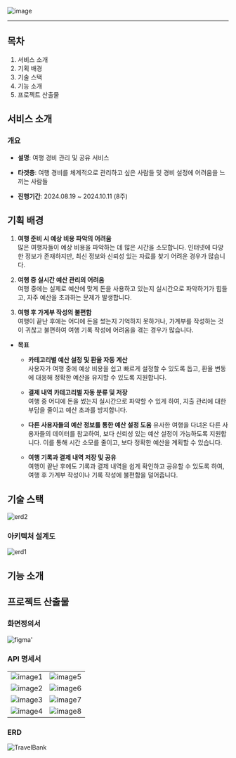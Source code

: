 ![image](https://github.com/user-attachments/assets/bafa1bf2-4199-4a07-b93b-53538f8796e0)

---

## 목차
1. 서비스 소개
2. 기획 배경
3. 기술 스택
4. 기능 소개
5. 프로젝트 산출물

## 서비스 소개
### 개요 
- **설명**: 여행 경비 관리 및 공유 서비스

- **타겟층**: 여행 경비를 체계적으로 관리하고 싶은 사람들 및 경비 설정에 어려움을 느끼는 사람들

- **진행기간**: 2024.08.19 ~ 2024.10.11 (8주)

## 기획 배경

1. **여행 준비 시 예상 비용 파악의 어려움**  
   많은 여행자들이 예상 비용을 파악하는 데 많은 시간을 소모합니다. 인터넷에 다양한 정보가 존재하지만, 최신 정보와 신뢰성 있는 자료를 찾기 어려운 경우가 많습니다.

2. **여행 중 실시간 예산 관리의 어려움**  
   여행 중에는 실제로 예산에 맞게 돈을 사용하고 있는지 실시간으로 파악하기가 힘들고, 자주 예산을 초과하는 문제가 발생합니다.

3. **여행 후 가계부 작성의 불편함**  
   여행이 끝난 후에는 어디에 돈을 썼는지 기억하지 못하거나, 가계부를 작성하는 것이 귀찮고 불편하여 여행 기록 작성에 어려움을 겪는 경우가 많습니다.

- **목표**
    - **카테고리별 예산 설정 및 환율 자동 계산**  
    사용자가 여행 중에 예상 비용을 쉽고 빠르게 설정할 수 있도록 돕고, 환율 변동에 대응해 정확한 예산을 유지할 수 있도록 지원합니다.

    - **결제 내역 카테고리별 자동 분류 및 저장**  
    여행 중 어디에 돈을 썼는지 실시간으로 파악할 수 있게 하여, 지출 관리에 대한 부담을 줄이고 예산 초과를 방지합니다.

    - **다른 사용자들의 예산 정보를 통한 예산 설정 도움** 
    유사한 여행을 다녀온 다른 사용자들의 데이터를 참고하여, 보다 신뢰성 있는 예산 설정이 가능하도록 지원합니다. 이를 통해 시간 소모를 줄이고, 보다 정확한 예산을 계획할 수 있습니다.

    - **여행 기록과 결제 내역 저장 및 공유**  
    여행이 끝난 후에도 기록과 결제 내역을 쉽게 확인하고 공유할 수 있도록 하여, 여행 후 가계부 작성이나 기록 작성에 불편함을 덜어줍니다.

## 기술 스택
![erd2](https://github.com/user-attachments/assets/addf62fd-72fa-4d7f-a2ed-66ae105b7529)

### 아키텍처 설계도
![erd1](https://github.com/user-attachments/assets/495b13cf-f66f-4d89-b9af-e099bf17e56b)

## 기능 소개



## 프로젝트 산출물
### 화면정의서
![figma'](https://github.com/user-attachments/assets/f4e89074-2b9a-49bd-afe9-9cd17bf252c9)

### API 명세서
<table>
  <tr>
    <td><img src="https://github.com/user-attachments/assets/443e4ebd-8601-44e7-89b7-7ce117930de4" alt="image1"/></td>
    <td><img src="https://github.com/user-attachments/assets/d928f5c7-0e15-44dd-9b4d-bcc5956db8fe" alt="image5"/></td>
  </tr>
  <tr>
    <td><img src="https://github.com/user-attachments/assets/8092fd07-cb57-4e3c-804d-bfbe821ccb3c" alt="image2"/></td>
    <td><img src="https://github.com/user-attachments/assets/9d2e7aa6-d909-4456-8cd5-b966db83f3a5" alt="image6"/></td>
  </tr>
  <tr>
    <td><img src="https://github.com/user-attachments/assets/f414ba33-a73c-47bf-8e4e-395e64d8ec47" alt="image3"/></td>
    <td><img src="https://github.com/user-attachments/assets/143ca6e8-28d8-4f9a-a806-cd38e3df5563" alt="image7"/></td>
  </tr>
  <tr>
    <td><img src="https://github.com/user-attachments/assets/30242433-eb62-46a6-87e5-4c08a0e742f0" alt="image4"/></td>
    <td><img src="https://github.com/user-attachments/assets/e54d1763-c64b-481d-aff6-806dcd0b1d92" alt="image8"/></td>
  </tr>
</table>

### ERD
![TravelBank](https://github.com/user-attachments/assets/dd56c790-cd83-4c02-b9e2-f3896ee12531)
